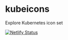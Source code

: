 # kubeicons 
Explore Kubernetes icon set

[![Netlify Status](https://api.netlify.com/api/v1/badges/03fa96b9-bd42-43d3-9c00-0917df08ebb8/deploy-status)](https://app.netlify.com/sites/kubeicons/deploys)
